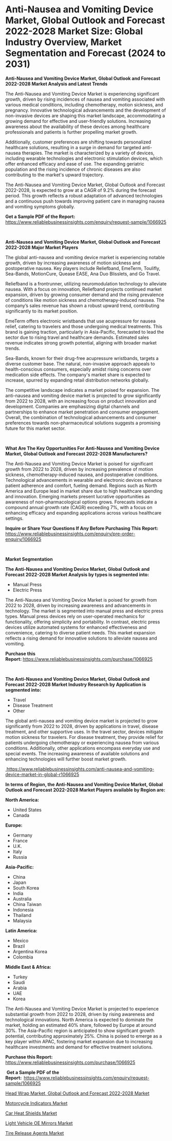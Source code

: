 <p><h1>Anti-Nausea and Vomiting Device Market, Global Outlook and Forecast 2022-2028 Market Size: Global Industry Overview, Market Segmentation and Forecast (2024 to 2031)</h1></p><p><strong>Anti-Nausea and Vomiting Device Market, Global Outlook and Forecast 2022-2028 Market Analysis and Latest Trends</strong></p>
<p><p>The Anti-Nausea and Vomiting Device Market is experiencing significant growth, driven by rising incidences of nausea and vomiting associated with various medical conditions, including chemotherapy, motion sickness, and pregnancy. Innovative technological advancements and the development of non-invasive devices are shaping this market landscape, accommodating a growing demand for effective and user-friendly solutions. Increasing awareness about the availability of these devices among healthcare professionals and patients is further propelling market growth.</p><p>Additionally, customer preferences are shifting towards personalized healthcare solutions, resulting in a surge in demand for targeted anti-nausea therapies. The market is characterized by a variety of devices, including wearable technologies and electronic stimulation devices, which offer enhanced efficacy and ease of use. The expanding geriatric population and the rising incidence of chronic diseases are also contributing to the market's upward trajectory.</p><p>The Anti-Nausea and Vomiting Device Market, Global Outlook and Forecast 2022-2028, is expected to grow at a CAGR of 9.2% during the forecast period. This growth reflects a robust adaptation of advanced technologies and a continuous push towards improving patient care in managing nausea and vomiting symptoms globally.</p></p>
<p><strong>Get a Sample PDF of the Report:&nbsp;</strong> <a href="https://www.reliablebusinessinsights.com/enquiry/request-sample/1066925">https://www.reliablebusinessinsights.com/enquiry/request-sample/1066925</a></p>
<p>&nbsp;</p>
<p><strong>Anti-Nausea and Vomiting Device Market, Global Outlook and Forecast 2022-2028 Major Market Players</strong></p>
<p><p>The global anti-nausea and vomiting device market is experiencing notable growth, driven by increasing awareness of motion sickness and postoperative nausea. Key players include Reliefband, EmeTerm, Toulifly, Sea-Bands, MotionCure, Quease EASE, Ana Duo Blisslets, and Go Travel.</p><p>Reliefband is a frontrunner, utilizing neuromodulation technology to alleviate nausea. With a focus on innovation, Reliefband projects continued market expansion, driven by growing consumer demand and the rising prevalence of conditions like motion sickness and chemotherapy-induced nausea. The company’s sales revenue has shown a robust upward trend, contributing significantly to its market position.</p><p>EmeTerm offers electronic wristbands that use acupressure for nausea relief, catering to travelers and those undergoing medical treatments. This brand is gaining traction, particularly in Asia-Pacific, forecasted to lead the sector due to rising travel and healthcare demands. Estimated sales revenue indicates strong growth potential, aligning with broader market trends.</p><p>Sea-Bands, known for their drug-free acupressure wristbands, targets a diverse customer base. The natural, non-invasive approach appeals to health-conscious consumers, especially amidst rising concerns over medication side effects. The company's market share is expected to increase, spurred by expanding retail distribution networks globally.</p><p>The competitive landscape indicates a market poised for expansion. The anti-nausea and vomiting device market is projected to grow significantly from 2022 to 2028, with an increasing focus on product innovation and development. Companies are emphasizing digital channels and partnerships to enhance market penetration and consumer engagement. Overall, the combination of technological advancements and consumer preferences towards non-pharmaceutical solutions suggests a promising future for this market sector.</p></p>
<p>&nbsp;</p>
<p><strong>What Are The Key Opportunities For Anti-Nausea and Vomiting Device Market, Global Outlook and Forecast 2022-2028 Manufacturers?</strong></p>
<p><p>The Anti-Nausea and Vomiting Device Market is poised for significant growth from 2022 to 2028, driven by increasing prevalence of motion sickness, chemotherapy-induced nausea, and postoperative conditions. Technological advancements in wearable and electronic devices enhance patient adherence and comfort, fueling demand. Regions such as North America and Europe lead in market share due to high healthcare spending and innovation. Emerging markets present lucrative opportunities as awareness of non-pharmacological options grows. Forecasts indicate a compound annual growth rate (CAGR) exceeding 7%, with a focus on enhancing efficacy and expanding applications across various healthcare settings.</p></p>
<p><strong>Inquire or Share Your Questions If Any Before Purchasing This Report:</strong> <a href="https://www.reliablebusinessinsights.com/enquiry/pre-order-enquiry/1066925">https://www.reliablebusinessinsights.com/enquiry/pre-order-enquiry/1066925</a></p>
<p>&nbsp;</p>
<p><strong>Market Segmentation</strong></p>
<p><strong>The Anti-Nausea and Vomiting Device Market, Global Outlook and Forecast 2022-2028 Market Analysis by types is segmented into:</strong></p>
<p><ul><li>Manual Press</li><li>Electric Press</li></ul></p>
<p><p>The Anti-Nausea and Vomiting Device Market is poised for growth from 2022 to 2028, driven by increasing awareness and advancements in technology. The market is segmented into manual press and electric press types. Manual press devices rely on user-operated mechanics for functionality, offering simplicity and portability. In contrast, electric press devices utilize automated systems for enhanced effectiveness and convenience, catering to diverse patient needs. This market expansion reflects a rising demand for innovative solutions to alleviate nausea and vomiting.</p></p>
<p><strong>Purchase this Report:&nbsp;</strong><a href="https://www.reliablebusinessinsights.com/purchase/1066925">https://www.reliablebusinessinsights.com/purchase/1066925</a></p>
<p>&nbsp;</p>
<p><strong>The Anti-Nausea and Vomiting Device Market, Global Outlook and Forecast 2022-2028 Market Industry Research by Application is segmented into:</strong></p>
<p><ul><li>Travel</li><li>Disease Treatment</li><li>Other</li></ul></p>
<p><p>The global anti-nausea and vomiting device market is projected to grow significantly from 2022 to 2028, driven by applications in travel, disease treatment, and other supportive uses. In the travel sector, devices mitigate motion sickness for travelers. For disease treatment, they provide relief for patients undergoing chemotherapy or experiencing nausea from various conditions. Additionally, other applications encompass everyday use and special events. The increasing awareness of available solutions and enhancing technologies will further boost market growth.</p></p>
<p><a href="https://www.reliablebusinessinsights.com/anti-nausea-and-vomiting-device-market-in-global-r1066925">&nbsp;https://www.reliablebusinessinsights.com/anti-nausea-and-vomiting-device-market-in-global-r1066925</a></p>
<p><strong>In terms of Region, the Anti-Nausea and Vomiting Device Market, Global Outlook and Forecast 2022-2028 Market Players available by Region are:</strong></p>
<p>
    <p> <strong> North America: </strong>
        <ul>
            <li>United States</li>
            <li>Canada</li>
        </ul>
        </p> 
    <p> <strong> Europe: </strong>
        <ul>
            <li>Germany</li>
            <li>France</li>
            <li>U.K.</li>
            <li>Italy</li>
            <li>Russia</li>
        </ul>
        </p> 
    <p> <strong> Asia-Pacific: </strong>
        <ul>
            <li>China</li>
            <li>Japan</li>
            <li>South Korea</li>
            <li>India</li>
            <li>Australia</li>
            <li>China Taiwan</li>
            <li>Indonesia</li>
            <li>Thailand</li>
            <li>Malaysia</li>
        </ul>
        </p> 
    <p> <strong> Latin America: </strong>
        <ul>
            <li>Mexico</li>
            <li>Brazil</li>
            <li>Argentina Korea</li>
            <li>Colombia</li>
        </ul>
        </p> 
    <p> <strong> Middle East & Africa: </strong>
        <ul>
            <li>Turkey</li>
            <li>Saudi</li>
            <li>Arabia</li>
            <li>UAE</li>
            <li>Korea</li>
        </ul>
    </p>
    </p>
<p><p>The Anti-Nausea and Vomiting Device Market is projected to experience substantial growth from 2022 to 2028, driven by rising awareness and technological innovations. North America is expected to dominate the market, holding an estimated 40% share, followed by Europe at around 30%. The Asia-Pacific region is anticipated to show significant growth potential, contributing approximately 25%. China is poised to emerge as a key player within APAC, fostering market expansion due to increasing healthcare investments and demand for effective treatment solutions.</p></p>
<p><strong>Purchase this Report: </strong><a href="https://www.reliablebusinessinsights.com/purchase/1066925">https://www.reliablebusinessinsights.com/purchase/1066925</a></p>
<p>&nbsp;<strong>Get a Sample PDF of the Report:&nbsp;&nbsp;</strong><a href="https://www.reliablebusinessinsights.com/enquiry/request-sample/1066925">https://www.reliablebusinessinsights.com/enquiry/request-sample/1066925</a></p>
<p><strong></strong></p>
<p><p><a href="https://github.com/seamusocallaghan/Market-Research-Report-List-1/blob/main/head-wrap-market-global-outlook-and-forecast-2022-2028-market.md">Head Wrap Market, Global Outlook and Forecast 2022-2028 Market</a></p><p><a href="https://medium.com/@lindakreitz382024/motorcycle-indicators-market-size-growth-trends-statistics-forecasts-2024-2031-ef4ba6e83fb1">Motorcycle Indicators Market</a></p><p><a href="https://medium.com/@lindakreitz382024/car-heat-shields-market-a-global-and-regional-analysis-focus-on-region-country-level-analysis-638742dbce14">Car Heat Shields Market</a></p><p><a href="https://issuu.com/reportprime-2/docs/light-vehicle-oe-mirrors-market-siz_2a2b6db57a8b34">Light Vehicle OE Mirrors Market</a></p><p><a href="https://www.linkedin.com/pulse/tire-release-agents-market-outlook-complete-industry-zwrec?trackingId=vOIHeKXoR621WGQGBQpyYw%3D%3D">Tire Release Agents Market</a></p></p>